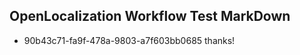## OpenLocalization Workflow Test MarkDown
* 90b43c71-fa9f-478a-9803-a7f603bb0685 thanks!

<!--HONumber=Aug16_HO3-->


